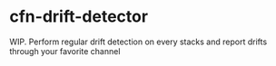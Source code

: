 # cfn-drift-detector
WIP. Perform regular drift detection on every stacks and report drifts through your favorite channel
